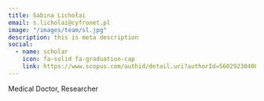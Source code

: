 ```yaml
---
title: Sabina Lichołai
email: s.licholai@cyfronet.pl
image: "/images/team/sl.jpg"
description: this is meta description
social:
  - name: scholar
    icon: fa-solid fa-graduation-cap
    link: https://www.scopus.com/authid/detail.uri?authorId=56029230400
---
```


Medical Doctor, Researcher


